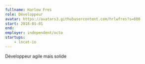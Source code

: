 ```yaml
---
fullname: Harlow Fres
role: Développeur
avatar: https://avatars3.githubusercontent.com/hrlwfres?s=600
start: 2018-01-01
end:
employer: independent/octo
startups:
    - locat-io
---
```


Développeur agile mais solide

